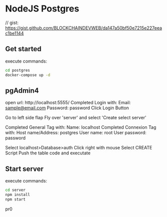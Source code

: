 # NodeJS Postgres
// gist: https://gist.github.com/BLOCKCHAINDEVWEB/da147a50bf50e7215e227eeac1be1144

## Get started
execute commands:
```bash
cd postgres
docker-compose up -d
```

## pgAdmin4
open url: http://localhost:5555/
Completed Login with: 
  Email: sample@email.com
  Password: password
Click Login Button

Go to left side flap
Fly over 'server' and select 'Create select server'

Completed General Tag with:
  Name: localhost
Completed Connexion Tag with: 
  Host name/Address: postgres
  User name: root
  User password: password

Select localhost>Database>auth
Click right with mouse
Select CREATE Script
Push the table code and executate

## Start server
execute commands:
```bash
cd server
npm install
npm start
```


pr0